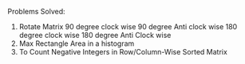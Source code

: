 Problems Solved:
1. Rotate Matrix
    90 degree clock wise
    90 degree Anti clock wise
    180 degree clock wise
    180 degree Anti Clock wise
2. Max Rectangle Area in a histogram
3. To Count Negative Integers in Row/Column-Wise Sorted Matrix
